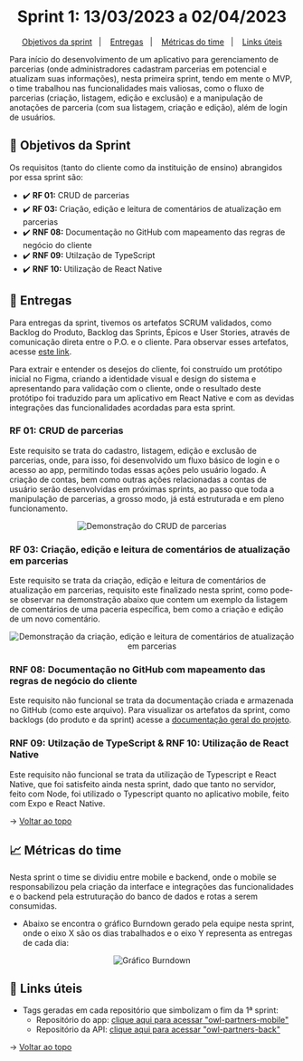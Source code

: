 <span id="topo">

<h1 align="center">Sprint 1: 13/03/2023 a 02/04/2023</h1>

<p align="center">
    <a href="#objetivos">Objetivos da sprint</a> &nbsp |&nbsp &nbsp
    <a href="#entregas">Entregas</a> &nbsp |&nbsp &nbsp
    <a href="#metricas">Métricas do time</a> &nbsp |&nbsp &nbsp
    <a href="#links">Links úteis</a>
</p>

Para início do desenvolvimento de um aplicativo para gerenciamento de parcerias (onde administradores cadastram parcerias em potencial e atualizam suas informações), nesta primeira sprint, tendo em mente o MVP, o time trabalhou nas funcionalidades mais valiosas, como o fluxo de parcerias (criação, listagem, edição e exclusão) e a manipulação de anotações de parceria (com sua listagem, criação e edição), além de login de usuários.

<span id="objetivos">
    
## :dart: Objetivos da Sprint
Os requisitos (tanto do cliente como da instituição de ensino) abrangidos por essa sprint são:

- :heavy_check_mark: **RF 01:** CRUD de parcerias
- :heavy_check_mark: **RF 03:** Criação, edição e leitura de comentários de atualização em parcerias
- :heavy_check_mark: **RNF 08:** Documentação no GitHub com mapeamento das regras de negócio do cliente
- :heavy_check_mark: **RNF 09:** Utilzação de TypeScript
- :heavy_check_mark: **RNF 10:** Utilização de React Native

<span id="entregas">
        
## 📲 Entregas
Para entregas da sprint, tivemos os artefatos SCRUM validados, como Backlog do Produto, Backlog das Sprints, Épicos e User Stories, através de comunicação direta entre o P.O. e o cliente. Para observar esses artefatos, acesse [este link](https://github.com/The-Bugger-Ducks/owl-partners-documentation#backlogs).

Para extrair e entender os desejos do cliente, foi construído um protótipo inicial no Figma, criando a identidade visual e design do sistema e apresentando para validação com o cliente, onde o resultado deste protótipo foi traduzido para um aplicativo em React Native e com as devidas integrações das funcionalidades acordadas para esta sprint.

### RF 01: CRUD de parcerias

Este requisito se trata do cadastro, listagem, edição e exclusão de parcerias, onde, para isso, foi desenvolvido um fluxo básico de login e o acesso ao app, permitindo todas essas ações pelo usuário logado. A criação de contas, bem como outras ações relacionadas a contas de usuário serão desenvolvidas em próximas sprints, ao passo que toda a manipulação de parcerias, a grosso modo, já está estruturada e em pleno funcionamento.

<div align="center">
<img src="./partnerships.gif" alt="Demonstração do CRUD de parcerias" />
</div>

### RF 03: Criação, edição e leitura de comentários de atualização em parcerias

Este requisito se trata da criação, edição e leitura de comentários de atualização em parcerias, requisito este finalizado nesta sprint, como pode-se observar na demonstração abaixo que contem um exemplo da listagem de comentários de uma paceria específica, bem como a criação e edição de um novo comentário.

<div align="center">
<img src="./comments.gif" alt="Demonstração da criação, edição e leitura de comentários de atualização em parcerias" />
</div>

### RNF 08: Documentação no GitHub com mapeamento das regras de negócio do cliente

Este requisito não funcional se trata da documentação criada e armazenada no GitHub (como este arquivo). Para visualizar os artefatos da sprint, como backlogs (do produto e da sprint) acesse a [documentação geral do projeto](https://github.com/The-Bugger-Ducks/owl-partners-documentation).

### RNF 09: Utilzação de TypeScript & RNF 10: Utilização de React Native

Este requisito não funcional se trata da utilização de Typescript e React Native, que foi satisfeito ainda nesta sprint, dado que tanto no servidor, feito com Node, foi utilizado o Typescript quanto no aplicativo mobile, feito com Expo e React Native.

→ [Voltar ao topo](#topo)

<span id="metricas">
    
## :chart_with_upwards_trend: Métricas do time
Nesta sprint o time se dividiu entre mobile e backend, onde o mobile se responsabilizou pela criação da interface e integrações das funcionalidades e o backend pela estruturação do banco de dados e rotas a serem consumidas. 
- Abaixo se encontra o gráfico Burndown gerado pela equipe nesta sprint, onde o eixo X são os dias trabalhados e o eixo Y representa as entregas de cada dia:
    
<div align="center">
<img src="" alt="Gráfico Burndown" />
</div>

<span id="links">
    
## :link: Links úteis

- Tags geradas em cada repositório que simbolizam o fim da 1ª sprint:
  - Repositório do app: [clique aqui para acessar "owl-partners-mobile"](https://github.com/The-Bugger-Ducks/owl-partners-mobile)
  - Repositório da API: [clique aqui para acessar "owl-partners-back"](https://github.com/The-Bugger-Ducks/owl-partners-back)

→ [Voltar ao topo](#topo)
